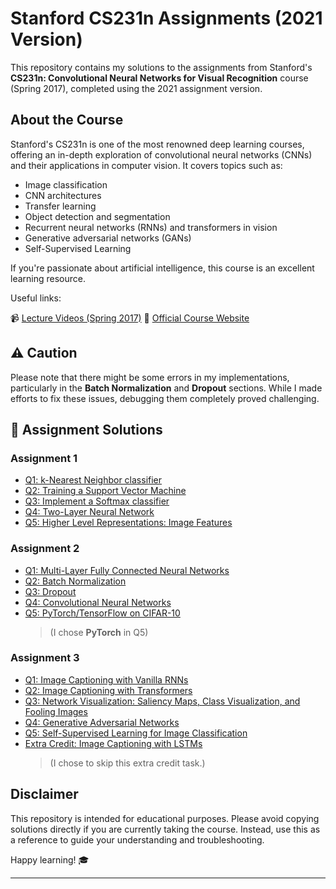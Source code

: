 # Stanford CS231n Assignments (2021 Version)

This repository contains my solutions to the assignments from Stanford's **CS231n: Convolutional Neural Networks for Visual Recognition** course (Spring 2017), completed using the 2021 assignment version.

## About the Course

Stanford's CS231n is one of the most renowned deep learning courses, offering an in-depth exploration of convolutional neural networks (CNNs) and their applications in computer vision. It covers topics such as:

- Image classification
- CNN architectures
- Transfer learning
- Object detection and segmentation
- Recurrent neural networks (RNNs) and transformers in vision
- Generative adversarial networks (GANs)
- Self-Supervised Learning

If you're passionate about artificial intelligence, this course is an excellent learning resource.

Useful links:

📹 [Lecture Videos (Spring 2017)](https://www.youtube.com/playlist?list=PLC1qU-LWwrF64f4QKQT-Vg5Wr4qEE1Zxk)
📖 [Official Course Website](https://cs231n.github.io/)

## ⚠️ Caution

Please note that there might be some errors in my implementations, particularly in the **Batch Normalization** and **Dropout** sections. While I made efforts to fix these issues, debugging them completely proved challenging.

## 📂 Assignment Solutions
### Assignment 1

- [Q1: k-Nearest Neighbor classifier](https://github.com/limJhyeok/CS231n/blob/main/assignment1/knn.ipynb)
- [Q2: Training a Support Vector Machine](https://github.com/limJhyeok/CS231n/blob/main/assignment1/svm.ipynb)
- [Q3: Implement a Softmax classifier](https://github.com/limJhyeok/CS231n/blob/main/assignment1/softmax.ipynb)
- [Q4: Two-Layer Neural Network](https://github.com/limJhyeok/CS231n/blob/main/assignment1/two_layer_net.ipynb)
- [Q5: Higher Level Representations: Image Features](https://github.com/limJhyeok/CS231n/blob/main/assignment1/features.ipynb)

### Assignment 2

- [Q1: Multi-Layer Fully Connected Neural Networks](https://github.com/limJhyeok/CS231n/blob/main/assignment2/FullyConnectedNets.ipynb)
- [Q2: Batch Normalization](https://github.com/limJhyeok/CS231n/blob/main/assignment2/BatchNormalization.ipynb)
- [Q3: Dropout](https://github.com/limJhyeok/CS231n/blob/main/assignment2/Dropout.ipynb)
- [Q4: Convolutional Neural Networks](https://github.com/limJhyeok/CS231n/blob/main/assignment2/ConvolutionalNetworks.ipynb)
- [Q5: PyTorch/TensorFlow on CIFAR-10](https://github.com/limJhyeok/CS231n/blob/main/assignment2/PyTorch.ipynb)
    > (I chose **PyTorch** in Q5)

### Assignment 3

- [Q1: Image Captioning with Vanilla RNNs](https://github.com/limJhyeok/CS231n/blob/main/assignment3/RNN_Captioning.ipynb)
- [Q2: Image Captioning with Transformers](https://github.com/limJhyeok/CS231n/blob/main/assignment3/Transformer_Captioning.ipynb)
- [Q3: Network Visualization: Saliency Maps, Class Visualization, and Fooling Images](https://github.com/limJhyeok/CS231n/blob/main/assignment3/Network_Visualization.ipynb)
- [Q4: Generative Adversarial Networks](https://github.com/limJhyeok/CS231n/blob/main/assignment3/Generative_Adversarial_Networks.ipynb)
- [Q5: Self-Supervised Learning for Image Classification](https://github.com/limJhyeok/CS231n/blob/main/assignment3/Self_Supervised_Learning.ipynb)
- [Extra Credit: Image Captioning with LSTMs](https://github.com/limJhyeok/CS231n/blob/main/assignment3/LSTM_Captioning.ipynb)
    > (I chose to skip this extra credit task.)

## Disclaimer

This repository is intended for educational purposes. Please avoid copying solutions directly if you are currently taking the course. Instead, use this as a reference to guide your understanding and troubleshooting.

Happy learning! 🎓

--- 
